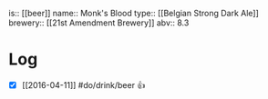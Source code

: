is:: [[beer]]
name:: Monk's Blood
type:: [[Belgian Strong Dark Ale]]
brewery:: [[21st Amendment Brewery]]
abv:: 8.3

# Log
- [x] [[2016-04-11]] #do/drink/beer 👍
